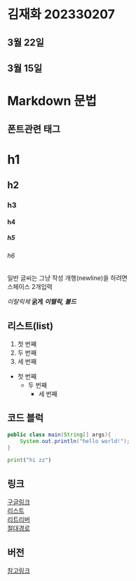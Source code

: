 # 김재화 202330207

## 3월 22일



## 3월 15일

# Markdown 문법
## 폰트관련 태그

# h1 
## h2
### h3
#### h4
##### h5
###### h6


일반 글씨는 그냥 작성
개행(newline)을 하려면  
스페이스 2개입력

*이탈릭체*
**굵게**
***이텔릭, 볼드***
## 리스트(list)

1. 첫 번째
2. 두 번째
3. 세 번째

* 첫 번째
   - 두 번째
      + 세 번째


## 코드 블럭

```java
public class main(String[] args){
    System.out.println("hello world!");
}
```

```python
print("hi zz")
```

## 링크 
[구글링크](https://google.com)  
[리스트](#markdown-문법)  
[리트리버](./20230111503366.jpg)  
[절대경로](https://flexible.img.hani.co.kr/flexible/normal/850/567/imgdb/original/2023/0111/20230111503366.jpg)


## 버전
[참고링크](https://semver.org/lang/ko/)
